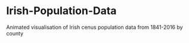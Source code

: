 # Irish-Population-Data
Animated visualisation of Irish cenus population data from 1841-2016 by county
